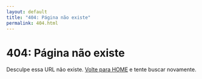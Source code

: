 ```yaml
---
layout: default
title: "404: Página não existe"
permalink: 404.html
---
```

<div class="page">
  <h1 class="page-title">404: Página não existe</h1>
  <p class="lead">Desculpe essa URL não existe. <a href="{{ site.url }}">Volte para HOME</a> e tente buscar novamente.</p>
</div>